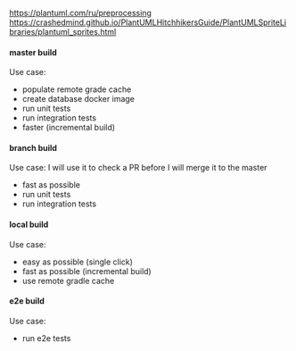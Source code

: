 https://plantuml.com/ru/preprocessing
https://crashedmind.github.io/PlantUMLHitchhikersGuide/PlantUMLSpriteLibraries/plantuml_sprites.html

#### master build
Use case: 

* populate remote grade cache
* create database docker image
* run unit tests
* run integration tests
* faster (incremental build)

#### branch build
Use case: I will use it to check a PR before I will merge it to the master

* fast as possible
* run unit tests
* run integration tests

#### local build
Use case: 

* easy as possible (single click)
* fast as possible (incremental build)
* use remote gradle cache


#### e2e build
Use case:

* run e2e tests